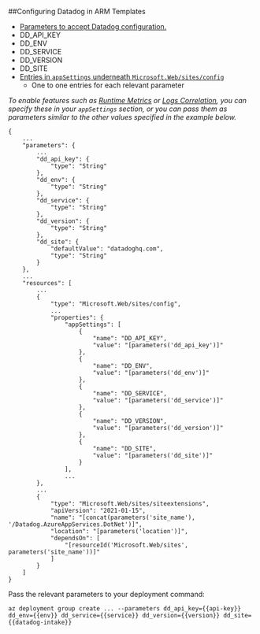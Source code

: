 ##Configuring Datadog in ARM Templates

 - [Parameters to accept Datadog configuration. ](https://docs.microsoft.com/en-us/azure/azure-resource-manager/templates/parameters)
  - DD_API_KEY
  - DD_ENV
  - DD_SERVICE
  - DD_VERSION
  - DD_SITE
 - [Entries in `appSettings` underneath `Microsoft.Web/sites/config`](https://docs.microsoft.com/en-us/azure/templates/microsoft.web/sites/config-web?tabs=json)
	 - One to one entries for each relevant parameter

*To enable features such as [Runtime Metrics](https://docs.datadoghq.com/tracing/runtime_metrics/dotnet/) or [Logs Correlation](https://docs.datadoghq.com/tracing/connect_logs_and_traces/dotnet/?tab=serilog), you can specify these in your `appSettings` section, or you can pass them as parameters similar to the other values specified in the example below.*

```
{
    ...
    "parameters": {
        ...
        "dd_api_key": {
            "type": "String"
        },
        "dd_env": {
            "type": "String"
        },
        "dd_service": {
            "type": "String"
        },
        "dd_version": {
            "type": "String"
        },
        "dd_site": {
            "defaultValue": "datadoghq.com",
            "type": "String"
        }
    },
    ...
    "resources": [
        ...
        {
            "type": "Microsoft.Web/sites/config",
            ...
            "properties": {
                "appSettings": [
                    {
                        "name": "DD_API_KEY",
                        "value": "[parameters('dd_api_key')]"
                    },
                    {
                        "name": "DD_ENV",
                        "value": "[parameters('dd_env')]"
                    },
                    {
                        "name": "DD_SERVICE",
                        "value": "[parameters('dd_service')]"
                    },
                    {
                        "name": "DD_VERSION",
                        "value": "[parameters('dd_version')]"
                    },
                    {
                        "name": "DD_SITE",
                        "value": "[parameters('dd_site')]"
                    }
                ],
                ...
        },
        ...
        {
            "type": "Microsoft.Web/sites/siteextensions",
            "apiVersion": "2021-01-15",
            "name": "[concat(parameters('site_name'), '/Datadog.AzureAppServices.DotNet')]",
            "location": "[parameters('location')]",
            "dependsOn": [
                "[resourceId('Microsoft.Web/sites', parameters('site_name'))]"
            ]
        }
    ]
}
```

Pass the relevant parameters to your deployment command:
```
az deployment group create ... --parameters dd_api_key={{api-key}} dd_env={{env}} dd_service={{service}} dd_version={{version}} dd_site={{datadog-intake}}
```